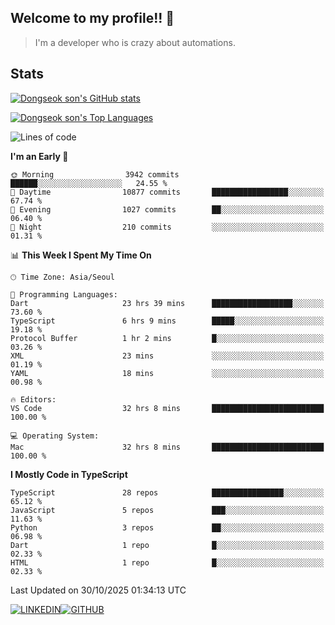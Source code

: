 ## Welcome to my profile!! 👋

> I'm a developer who is crazy about automations.

## Stats
[![Dongseok son's GitHub stats](https://github-readme-stats-livid-kappa-40.vercel.app/api?username=dongseokSon&show_icons=true&count_private=true&include_all_commits=true&rank_icon=true)](https://github.com/dongseokSon/github-readme-stats)

[![Dongseok son's Top Languages](https://github-readme-stats-livid-kappa-40.vercel.app/api/top-langs/?username=dongseokSon&langs_count=20&hide=Jupyter%20Notebook)](https://github.com/dongseokSon/github-readme-stats)

<!--START_SECTION:waka-->
![Lines of code](https://img.shields.io/badge/From%20Hello%20World%20I%27ve%20Written-6.4%20million%20lines%20of%20code-blue)

**I'm an Early 🐤** 

```text
🌞 Morning                3942 commits        ██████░░░░░░░░░░░░░░░░░░░   24.55 % 
🌆 Daytime                10877 commits       █████████████████░░░░░░░░   67.74 % 
🌃 Evening                1027 commits        ██░░░░░░░░░░░░░░░░░░░░░░░   06.40 % 
🌙 Night                  210 commits         ░░░░░░░░░░░░░░░░░░░░░░░░░   01.31 % 
```


📊 **This Week I Spent My Time On** 

```text
🕑︎ Time Zone: Asia/Seoul

💬 Programming Languages: 
Dart                     23 hrs 39 mins      ██████████████████░░░░░░░   73.60 % 
TypeScript               6 hrs 9 mins        █████░░░░░░░░░░░░░░░░░░░░   19.18 % 
Protocol Buffer          1 hr 2 mins         █░░░░░░░░░░░░░░░░░░░░░░░░   03.26 % 
XML                      23 mins             ░░░░░░░░░░░░░░░░░░░░░░░░░   01.19 % 
YAML                     18 mins             ░░░░░░░░░░░░░░░░░░░░░░░░░   00.98 % 

🔥 Editors: 
VS Code                  32 hrs 8 mins       █████████████████████████   100.00 % 

💻 Operating System: 
Mac                      32 hrs 8 mins       █████████████████████████   100.00 % 
```

**I Mostly Code in TypeScript** 

```text
TypeScript               28 repos            ████████████████░░░░░░░░░   65.12 % 
JavaScript               5 repos             ███░░░░░░░░░░░░░░░░░░░░░░   11.63 % 
Python                   3 repos             ██░░░░░░░░░░░░░░░░░░░░░░░   06.98 % 
Dart                     1 repo              █░░░░░░░░░░░░░░░░░░░░░░░░   02.33 % 
HTML                     1 repo              █░░░░░░░░░░░░░░░░░░░░░░░░   02.33 % 
```




 Last Updated on 30/10/2025 01:34:13 UTC
<!--END_SECTION:waka-->



<div style='display:flex; align-items=center; '>
  <a href="https://www.linkedin.com/in/dongseokson/">
    <img src="https://img.shields.io/badge/linkedin-%230077B5.svg?&style=for-the-badge&logo=linkedin&logoColor=white" alt="LINKEDIN">
  </a>
  <a href="https://github.com/dongseokSon/">
    <img src="https://img.shields.io/badge/GitHub-%2312100E.svg?&style=for-the-badge&logo=Github&logoColor=white" alt="GITHUB">
  </a>
</div>
